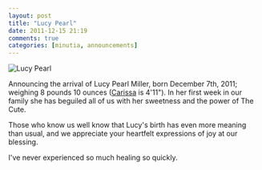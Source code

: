 ```yaml
---
layout: post
title: "Lucy Pearl"
date: 2011-12-15 21:19
comments: true
categories: [minutia, announcements]
---
```


![Lucy Pearl](http://farm8.staticflickr.com/7025/6514385951_807a6be863.jpg)

Announcing the arrival of Lucy Pearl Miller, born December 7th, 2011; weighing 8 pounds 10 ounces ([Carissa](http://carissabyers.com/) is 4'11"). In her first week in our family she has beguiled all of us with her sweetness and the power of The Cute.

Those who know us well know that Lucy's birth has even more meaning than usual, and we appreciate your heartfelt expressions of joy at our blessing.

I've never experienced so much healing so quickly.
